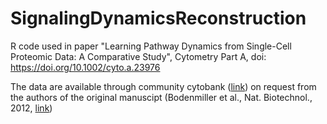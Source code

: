 # SignalingDynamicsReconstruction
R code used in paper "Learning Pathway Dynamics from Single-Cell Proteomic Data: A Comparative Study", Cytometry Part A, doi: https://doi.org/10.1002/cyto.a.23976

The data are available through community cytobank ([link](https://community.cytobank.org/cytobank/login)) on request from the authors of the original manuscipt (Bodenmiller et al., Nat. Biotechnol., 2012, [link](https://www.ncbi.nlm.nih.gov/pubmed/22902532))
